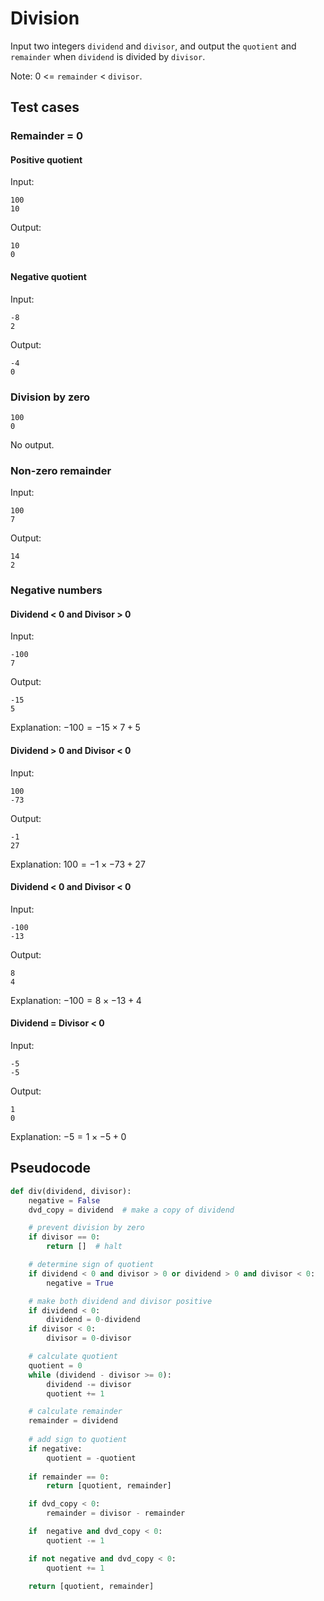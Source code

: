 # Division

Input two integers `dividend` and `divisor`, and output the `quotient` and `remainder` when `dividend` is divided by `divisor`.

Note: 0 <= `remainder` < `divisor`.

## Test cases

### Remainder = 0
#### Positive quotient
Input:
```
100
10
```

Output:
```
10
0
```
#### Negative quotient
Input:
```
-8
2
```

Output:
```
-4
0
```
### Division by zero
```
100
0
```

No output.

### Non-zero remainder
Input:
```
100
7
```

Output:
```
14
2
```
### Negative numbers

#### Dividend < 0 and Divisor > 0
Input:
```
-100
7
```

Output:
```
-15
5
```
Explanation: $-100 = -15\times 7 + 5$

#### Dividend > 0 and Divisor < 0

Input:
```
100
-73
```

Output:
```
-1
27
```
Explanation: $100 = -1\times -73 + 27$
#### Dividend < 0 and Divisor < 0

Input:
```
-100
-13
```

Output:
```
8
4
```
Explanation: $-100 = 8 \times -13 + 4$
#### Dividend = Divisor < 0

Input:
```
-5
-5
```

Output:
```
1
0
```
Explanation: $-5 = 1 \times -5 + 0$


## Pseudocode
```python
def div(dividend, divisor):
    negative = False
    dvd_copy = dividend  # make a copy of dividend

    # prevent division by zero
    if divisor == 0:
        return []  # halt

    # determine sign of quotient
    if dividend < 0 and divisor > 0 or dividend > 0 and divisor < 0:
        negative = True

    # make both dividend and divisor positive
    if dividend < 0:
        dividend = 0-dividend
    if divisor < 0:
        divisor = 0-divisor

    # calculate quotient
    quotient = 0
    while (dividend - divisor >= 0):
        dividend -= divisor
        quotient += 1

    # calculate remainder
    remainder = dividend
    
    # add sign to quotient
    if negative:
        quotient = -quotient
    
    if remainder == 0:
        return [quotient, remainder]

    if dvd_copy < 0:
        remainder = divisor - remainder

    if  negative and dvd_copy < 0:
        quotient -= 1

    if not negative and dvd_copy < 0:
        quotient += 1

    return [quotient, remainder]
```